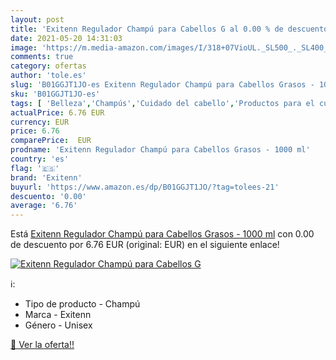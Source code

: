 ```yaml
---
layout: post
title: 'Exitenn Regulador Champú para Cabellos G al 0.00 % de descuento'
date: 2021-05-20 14:31:03
image: 'https://m.media-amazon.com/images/I/318+07VioUL._SL500_._SL400_.jpg'
comments: true
category: ofertas
author: 'tole.es'
slug: 'B01GGJT1JO-es Exitenn Regulador Champú para Cabellos Grasos - 1000 ml'
sku: 'B01GGJT1JO-es'
tags: [ 'Belleza','Champús','Cuidado del cabello','Productos para el cuidado del cabello','champú','exitenn', ]
actualPrice: 6.76 EUR
currency: EUR
price: 6.76
comparePrice:  EUR
prodname: 'Exitenn Regulador Champú para Cabellos Grasos - 1000 ml'
country: 'es'
flag: '🇪🇸'
brand: 'Exitenn'
buyurl: 'https://www.amazon.es/dp/B01GGJT1JO/?tag=tolees-21'
descuento: '0.00'
average: '6.76'
---
```


Está [Exitenn Regulador Champú para Cabellos Grasos - 1000 ml](https://www.amazon.es/dp/B01GGJT1JO/?tag=tolees-21) con 0.00 de descuento por 6.76 EUR (original:  EUR) en el siguiente enlace!

[![Exitenn Regulador Champú para Cabellos G](https://m.media-amazon.com/images/I/318+07VioUL._SL500_._SL400_.jpg)](https://www.amazon.es/dp/B01GGJT1JO/?tag=tolees-21)

ℹ️:

- Tipo de producto - Champú
- Marca - Exitenn
- Género - Unisex

[🛒 Ver la oferta!!](https://www.amazon.es/dp/B01GGJT1JO/?tag=tolees-21)
